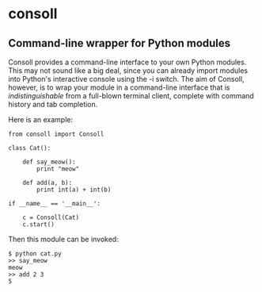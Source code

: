 consoll
=======

Command-line wrapper for Python modules
---------------------------------------

Consoll provides a command-line interface to your own Python modules. This may not sound like a big deal, since you can already import modules into Python's interactive console using the -i switch. The aim of Consoll, however, is to wrap your module in a command-line interface that is _indistinguishable_ from a full-blown terminal client, complete with command history and tab completion.

Here is an example:

    from consoll import Consoll

    class Cat():

        def say_meow():
            print "meow"

        def add(a, b):
            print int(a) + int(b)

    if __name__ == '__main__':

        c = Consoll(Cat)
        c.start()

Then this module can be invoked:

    $ python cat.py
    >> say_meow
    meow
    >> add 2 3
    5
